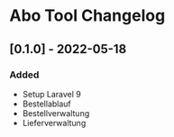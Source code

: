 # Abo Tool Changelog

## [0.1.0] - 2022-05-18

### Added

- Setup Laravel 9
- Bestellablauf
- Bestellverwaltung
- Lieferverwaltung
